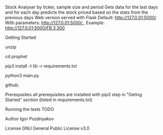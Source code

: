 Stock Analyser by ticker, sample size and period
  Gets data for the last <period> days and for each day predicts the stock priced based on the stats from the <analysis days range> previous days
  Web version served with Flask
  Default: http://127.0.01:5000/
  With parameters: http://127.0.01:5000/<ticker symbol>,<days back to analyze>,<range days>
  Example: http://127.0.01:5000/FB,3,300


Getting Started

  unzip
  
  cd prophet
  
  pip3 install -t lib -r requirements.txt
  
  python3 main.py
  

  github:

Prerequisites
  all prerequisites are installed with pip3 step in "Geting Started" section (listed in requirements.txt)

Running the tests
  TODO

Author
  Igor Pozdnyakov

License
  GNU General Public License v3.0
